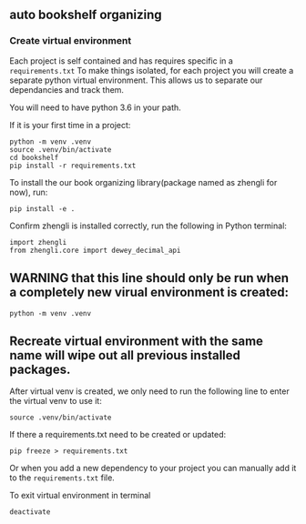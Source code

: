 ## auto bookshelf organizing

### Create virtual environment

Each project is self contained and has requires specific in a `requirements.txt`
To make things isolated, for each project you will create a separate
python virtual environment. This allows us to separate our dependancies and track them.

You will need to have python 3.6 in your path.

If it is your first time in a project:
```
python -m venv .venv
source .venv/bin/activate
cd bookshelf
pip install -r requirements.txt
```
To install the our book organizing library(package named as zhengli for now), run:
```
pip install -e .
```
Confirm zhengli is installed correctly, run the following in Python terminal:
```
import zhengli
from zhengli.core import dewey_decimal_api
```

## WARNING that this line should only be run when a completely new virual environment is created:
```
python -m venv .venv
```
## Recreate virtual environment with the same name will wipe out all previous installed packages.
After virtual venv is created, we only need to run the following line to enter the virtual venv to use it:
```
source .venv/bin/activate
```
If there a requirements.txt need to be created or updated:
```
pip freeze > requirements.txt
```
Or when you add a new dependency to your project you can manually add it to the
`requirements.txt` file.

To exit virtual environment in terminal
```
deactivate
```

